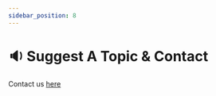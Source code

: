 ```yaml
---
sidebar_position: 8
---
```


# 🔉 Suggest A Topic & Contact

Contact us [here](https://forms.gle/FZcDzrrQBEzgbgPY9)